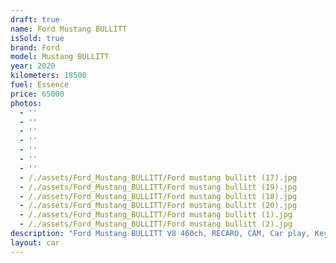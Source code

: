 ```yaml
---
draft: true
name: Ford Mustang BULLITT
isSold: true
brand: Ford
model: Mustang BULLITT
year: 2020
kilometers: 18500
fuel: Essence
price: 65000
photos:
  - ''
  - ''
  - ''
  - ''
  - ''
  - ''
  - ''
  - /./assets/Ford_Mustang_BULLITT/Ford mustang bullitt (17).jpg
  - /./assets/Ford_Mustang_BULLITT/Ford mustang bullitt (19).jpg
  - /./assets/Ford_Mustang_BULLITT/Ford mustang bullitt (18).jpg
  - /./assets/Ford_Mustang_BULLITT/Ford mustang bullitt (20).jpg
  - /./assets/Ford_Mustang_BULLITT/Ford mustang bullitt (1).jpg
  - /./assets/Ford_Mustang_BULLITT/Ford mustang bullitt (2).jpg
description: "Ford Mustang BULLITT V8 460ch, RECARO, CAM, Car play, Keyless\n\nAP SELECT met en vente une Ford Mustang BULLITT 5.0 V8 460cv boîte mécanique.\nModèle du 06/2020 avec 18500km.\n\nCouleur vert Bullitt, intérieur Cuir entendu noir / Surpiqûres vert.\n\nLe véhicule est en parfait état avec historique limpide et carnet complet Ford.\n\n4 pneus neuf changés pour la vente.\n\nCette mustang possède un échappement sport.\n\nLe véhicule est vendu avec la Carte grise \U0001F1EB\U0001F1F7 et une garantie 1 an inclut dans le prix. \n\nÉquipements et options : \n- Boîte mécanique 6 rapports  \n- Sièges Recaro\n- Feinage Brembo 6 piston\n- Jantes 19\" BULLITT\n- Suspension sport \n- Échappement sport \n- Ford drive SELECT \n- Ford my Key\n- Système Microsoft SYNC \n- Radars de stationnement avant/arrière\n- Caméra de recul \n- Car play\n- Alarme antivol\n- Système Hi-fi premium \n- Retroviseurs rabattables electriquement et anti-éblouissement\n- Sièges électriques \n- Feux de route anti-éblouissement\n- Pack advanced Full LED\n- Detecteur de pluie et allumage automatique des projecteurs\n- Climatisation 2 zones\n- Regulateur de vitesse\n- Navigation multimedia 3D\n- Indicateur de limitation de vitesse\n- Vitrage calorifuge\n- Shadow line brillant\n- Kit éclairage\n- Ciel de pavillon Anthracite\n \nDisponible et visible sur RDV pour acheteur sérieux.\n\nPossibilité d’un garantie 3 mois avec 6 ou 12 mois en supplément.\n\nRéalisation des démarches d'immatriculation. \n\nAP SELECT c'est des solutions de courtage et conciergerie sur mesure pour profiter librement de sa passion et de son patrimoine.\n\nPrenez le volant, AP SELECT s'occupe\_du\_reste."
layout: car
---
```


